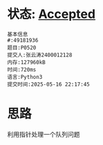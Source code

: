 # 状态: [Accepted](http://dsbpython.openjudge.cn/dspythonbook/solution/49181936/)

```
基本信息
#:49181936
题目:P0520
提交人:张云涛2400012128
内存:127960kB
时间:720ms
语言:Python3
提交时间:2025-05-16 22:17:45
```
# 思路
利用指针处理一个队列问题
